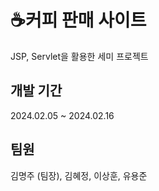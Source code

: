 # ☕커피 판매 사이트

JSP, Servlet을 활용한 세미 프로젝트


## 개발 기간
2024.02.05 ~ 2024.02.16



## 팀원
김명주 (팀장), 김혜정, 이상훈, 유용준


